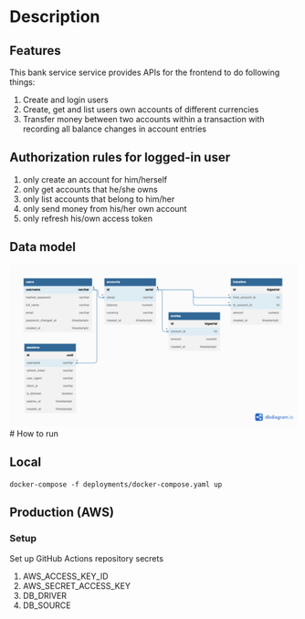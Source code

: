 # Description

## Features

This bank service service provides APIs for the frontend to do following things:
1. Create and login users
2. Create, get and list users own accounts of different currencies
3. Transfer money between two accounts within a transaction with recording all balance changes in account entries

## Authorization rules for logged-in user

1. only create an account for him/herself
2. only get accounts that he/she owns
3. only list accounts that belong to him/her
4. only send money from his/her own account
5. only refresh his/own access token

## Data model
<img src='./bank.png'/>
# How to run

## Local

```
docker-compose -f deployments/docker-compose.yaml up
```

## Production (AWS)

### Setup 

Set up GitHub Actions repository secrets
1. AWS_ACCESS_KEY_ID
2. AWS_SECRET_ACCESS_KEY
3. DB_DRIVER
4. DB_SOURCE

